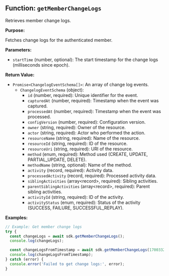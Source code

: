 ## Function: `getMemberChangeLogs`

Retrieves member change logs.

**Purpose:**

Fetches change logs for the authenticated member.

**Parameters:**

- `startTime` (number, optional): The start timestamp for the change logs (milliseconds since epoch).

**Return Value:**

- `Promise<ChangelogEventSchema[]>`: An array of change log events.
  - `ChangelogEventSchema` (object):
    - `id` (number, required): Unique identifier for the event.
    - `capturedAt` (number, required): Timestamp when the event was captured.
    - `processedAt` (number, required): Timestamp when the event was processed.
    - `configVersion` (number, required): Configuration version.
    - `owner` (string, required): Owner of the resource.
    - `actor` (string, required): Actor who performed the action.
    - `resourceName` (string, required): Name of the resource.
    - `resourceId` (string, required): ID of the resource.
    - `resourceUri` (string, required): URI of the resource.
    - `method` (enum, required): Method used (CREATE, UPDATE, PARTIAL_UPDATE, DELETE).
    - `methodName` (string, optional): Name of the method.
    - `activity` (record<unknown>, required): Activity data.
    - `processedActivity` (record<unknown>, required): Processed activity data.
    - `siblingActivities` (array<record<unknown>>, required): Sibling activities.
    - `parentSiblingActivities` (array<record<unknown>>, required): Parent sibling activities.
    - `activityId` (string, required): ID of the activity.
    - `activityStatus` (enum, required): Status of the activity (SUCCESS, FAILURE, SUCCESSFUL_REPLAY).

**Examples:**

```typescript
// Example: Get member change logs
try {
  const changeLogs = await sdk.getMemberChangeLogs();
  console.log(changeLogs);

  const changeLogsFromTimestamp = await sdk.getMemberChangeLogs(1700332800000);
  console.log(changeLogsFromTimestamp);
} catch (error) {
  console.error('Failed to get change logs:', error);
}
```
